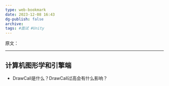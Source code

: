 ```yaml
---
type: web-bookmark
date: 2023-12-08 16:43
dg-publish: false
archive: 
tags: #面试 #Unity 
---
```

原文：

---

## 计算机图形学和引擎端
- DrawCall是什么？DrawCall过高会有什么影响？